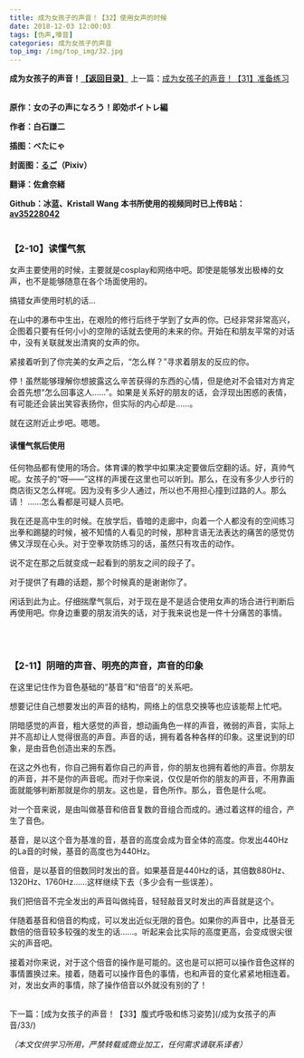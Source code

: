 ```yaml
---
title: 成为女孩子的声音！【32】使用女声的时候
date: 2018-12-03 12:00:03
tags: [伪声,嗓音]
categories: 成为女孩子的声音
top_img: /img/top_img/32.jpg
---
```

**成为女孩子的声音！[【返回目录】](/成为女孩子的声音/0/)**
上一篇：[成为女孩子的声音！【31】准备练习](/成为女孩子的声音/31/)<br><br>

**原作：女の子の声になろう！即効ボイトレ編**

**作者：白石謙二**   

**插图：べたにゃ**   

**封面图：[るご](https://www.pixiv.net/member.php?id=217058
)（Pixiv）**

**翻译：佐倉奈緒**   

**Github：冰蓝、Kristall Wang**
**本书所使用的视频同时已上传B站：[av35228042](https://www.bilibili.com/video/av35228042)** <br><br>

### 【2-10】读懂气氛

女声主要使用的时候，主要就是cosplay和网络中吧。即使是能够发出极棒的女声，也不是能够随意在各个场面使用的。


搞错女声使用时机的话…

在山中的瀑布中生出，在艰险的修行后终于学到了女声的你。已经非常非常高兴，企图着只要有任何小小的空隙的话就去使用的未来的你。开始在和朋友平常的对话中，没有关联就发出清爽的女声的你。

紧接着听到了你完美的女声之后，“怎么样？”寻求着朋友的反应的你。


停！虽然能够理解你想披露这么辛苦获得的东西的心情，但是绝对不会错对方肯定会首先想“怎么回事这人……”。如果是关系好的朋友的话，会浮现出困惑的表情，有可能还会装出笑容表扬你，但实际的内心却是……。

就在这附近止步吧。嗯嗯。


#### 读懂气氛后使用

任何物品都有使用的场合。体育课的教学中如果决定要做后空翻的话。好，真帅气呢。女孩子的“呀——”这样的声援在这里也可以听到。那么，在没有多少人步行的商店街又怎么样呢。因为没有多少人通过，所以也不用担心撞到过路的人。那么请！ ……怎么看都是可疑人员吧。

我在还是高中生的时候。在放学后，昏暗的走廊中，向着一个人都没有的空间练习出拳和踢腿的时候，被不知情的人看见的时候，那种言语无法表达的痛苦的感觉仿佛又浮现在心头。对于空拳攻防练习的话，虽然只有攻击的动作。

说不定在那之后就变成一起看到的朋友之间的段子了。

对于提供了有趣的话题，那个时候真的是谢谢你了。


闲话到此为止。仔细揣摩气氛后，对于现在是不是适合使用女声的场合进行判断后再使用吧。你身边重要的朋友消失的话，对于我来说也是一件十分痛苦的事情。

<br><br>
### 【2-11】阴暗的声音、明亮的声音，声音的印象

在这里记住作为音色基础的“基音”和“倍音”的关系吧。

想要记住自己想要发出的声音的结构，网络上的信息交换等也应该能帮上忙吧。


阴暗感觉的声音，粗大感觉的声音，想动画角色一样的声音，微弱的声音，实际上并不高却让人觉得很高的声音。声音的话，拥有着各种各样的印象。这里说到的印象，是由音色创造出来的东西。


在这之外也有，你自己拥有着你自己的声音，你的朋友也拥有着他的声音。你朋友的声音，并不是你的声音呢。而对于你来说，仅仅是听你的朋友的声音，不用靠画面就能够判断那就是你的朋友。这也是，音色所作。那么，音色是什么呢。


对一个音来说，是由叫做基音和倍音复数的音组合而成的。通过着这样的组合，产生了音色。

基音，是以这个音为基准的音，基音的高度会成为音全体的高度。你发出440Hz的La音的时候，基音的高度也为440Hz。

倍音，是以基音的倍数同时发出的音。如果基音是440Hz的话，其倍数880Hz、1320Hz、1760Hz……这样继续下去（多少会有一些误差）。

我们把倍音不完全发出的声音叫做纯音，轻轻敲音叉时发出的声音就是这个。

伴随着基音和倍音的构成，可以发出近似无限的音色。如果你的声音中，比基音无数倍的倍音较多较强的发生的话……。听起来会比实际的高度更高，会变成很尖很尖的声音吧。


接着对你来说，对于这个倍音的操作是可能的。这也是可以把可以操作音色这样的事情置换过来。接着，随着可以操作音色的事情，也和声音的变化紧紧地相连着。对，发出女声的事情，除了操作倍音以外就没有别的了！

<br>
下一篇：[成为女孩子的声音！【33】腹式呼吸和练习姿势](/成为女孩子的声音/33/)

*（本文仅供学习所用，严禁转载或商业加工，任何需求请联系译者）*